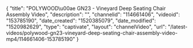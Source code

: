 {
    "title": "POLYWOOD\u00ae GN23 - Vineyard Deep Seating Chair Assembly Video",
    "description": "",
    "channelid": "114661406",
    "videoid": "153785190",
    "date_created": "1520385079",
    "date_modified": "1520982629",
    "type": "captivate",
    "layout": "channelVideo",
    "url": "\/latest-videos\/polywood-gn23-vineyard-deep-seating-chair-assembly-video-mp4\/114661406-153785190"
}